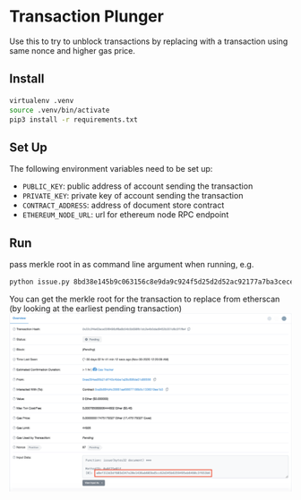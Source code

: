 # Transaction Plunger

Use this to try to unblock transactions by replacing with a transaction using same nonce and higher gas price.

## Install

```bash
virtualenv .venv
source .venv/bin/activate
pip3 install -r requirements.txt
```

## Set Up

The following environment variables need to be set up:

- `PUBLIC_KEY`: public address of account sending the transaction
- `PRIVATE_KEY`: private key of account sending the transaction
- `CONTRACT_ADDRESS`: address of document store contract
- `ETHEREUM_NODE_URL`: url for ethereum node RPC endpoint

## Run

pass merkle root in as command line argument when running, e.g.

```bash
python issue.py 8bd38e145b9c063156c8e9da9c924f5d25d2d52ac92177a7ba3cece186370994
```

You can get the merkle root for the transaction to replace from etherscan (by looking at the earliest pending transaction)
![Etherscan Screenshot](etherscan_screenshot.png)
